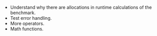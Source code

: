- Understand why there are allocations in runtime calculations of the benchmark.
- Test error handling.
- More operators.
- Math functions.
